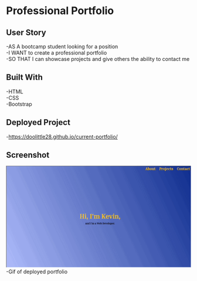 # Professional Portfolio 

## User Story 

-AS A bootcamp student looking for a position  
-I WANT to create a professional portfolio  
-SO THAT I can showcase projects and give others the ability to contact me  

## Built With 

-HTML  
-CSS   
-Bootstrap  

## Deployed Project

-https://doolittle28.github.io/current-portfolio/  

## Screenshot 

![Portfolio](assets/images/portfoliogif.gif)  
-Gif of deployed portfolio

